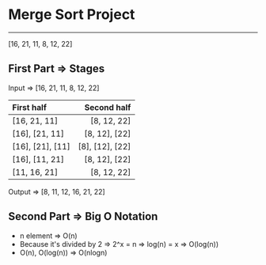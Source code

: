 # Merge Sort Project
---------

[16, 21, 11, 8, 12, 22]

## First Part => Stages
 
 Input => [16, 21, 11, 8, 12, 22]
 
 | First half | Second half |
 | :--- | ---: |
 | [16, 21, 11] | [8, 12, 22] |
 | [16], [21, 11] | [8, 12], [22] |
 | [16], [21], [11] | [8], [12], [22] |
 | [16], [11, 21] | [8, 12], [22] |
 | [11, 16, 21] | [8, 12, 22] |
 
 Output => [8, 11, 12, 16, 21, 22]
 
 ## Second Part => Big O Notation
 
 * n element => O(n)
 * Because it's divided by 2 => 2^x = n => log(n) = x => O(log(n))
 * O(n), O(log(n)) => O(nlogn)
 

 
 
 

